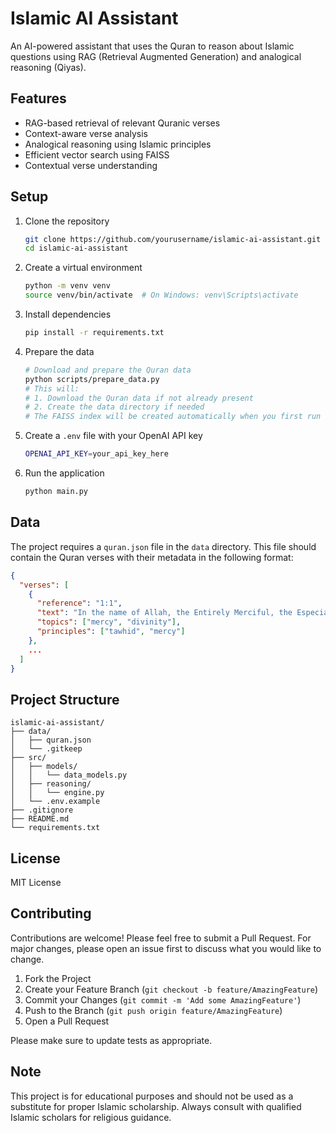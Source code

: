 # Islamic AI Assistant

An AI-powered assistant that uses the Quran to reason about Islamic questions using RAG (Retrieval Augmented Generation) and analogical reasoning (Qiyas).

## Features
- RAG-based retrieval of relevant Quranic verses
- Context-aware verse analysis
- Analogical reasoning using Islamic principles
- Efficient vector search using FAISS
- Contextual verse understanding

## Setup
1. Clone the repository
   ```bash
   git clone https://github.com/yourusername/islamic-ai-assistant.git
   cd islamic-ai-assistant
   ```

2. Create a virtual environment
   ```bash
   python -m venv venv
   source venv/bin/activate  # On Windows: venv\Scripts\activate
   ```

3. Install dependencies
   ```bash
   pip install -r requirements.txt
   ```

4. Prepare the data
   ```bash
   # Download and prepare the Quran data
   python scripts/prepare_data.py
   # This will:
   # 1. Download the Quran data if not already present
   # 2. Create the data directory if needed
   # The FAISS index will be created automatically when you first run the application
   ```

5. Create a `.env` file with your OpenAI API key
   ```bash
   OPENAI_API_KEY=your_api_key_here
   ```

6. Run the application
   ```bash
   python main.py
   ```

## Data
The project requires a `quran.json` file in the `data` directory. This file should contain the Quran verses with their metadata in the following format:
```json
{
  "verses": [
    {
      "reference": "1:1",
      "text": "In the name of Allah, the Entirely Merciful, the Especially Merciful",
      "topics": ["mercy", "divinity"],
      "principles": ["tawhid", "mercy"]
    },
    ...
  ]
}
```

## Project Structure

```
islamic-ai-assistant/
├── data/
│   ├── quran.json
│   └── .gitkeep
├── src/
│   ├── models/
│   │   └── data_models.py
│   ├── reasoning/
│   │   └── engine.py
│   └── .env.example
├── .gitignore
├── README.md
└── requirements.txt
```

## License
MIT License

## Contributing
Contributions are welcome! Please feel free to submit a Pull Request. For major changes, please open an issue first to discuss what you would like to change.

1. Fork the Project
2. Create your Feature Branch (`git checkout -b feature/AmazingFeature`)
3. Commit your Changes (`git commit -m 'Add some AmazingFeature'`)
4. Push to the Branch (`git push origin feature/AmazingFeature`)
5. Open a Pull Request

Please make sure to update tests as appropriate.

## Note
This project is for educational purposes and should not be used as a substitute for proper Islamic scholarship. Always consult with qualified Islamic scholars for religious guidance.